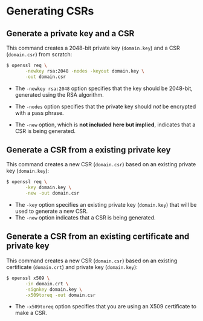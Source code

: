 # Generating CSRs

## Generate a private key and a CSR

This command creates a 2048-bit private key (`domain.key`) and a CSR (`domain.csr`) from scratch:

```bash
$ openssl req \
       -newkey rsa:2048 -nodes -keyout domain.key \
       -out domain.csr
```

- The `-newkey rsa:2048` option specifies that the key should be 2048-bit, generated using the RSA algorithm.

- The `-nodes` option specifies that the private key should *not* be encrypted with a pass phrase. 
- The `-new` option, which is **not included here but implied**, indicates that a CSR is being generated.

## Generate a CSR from a existing private key

This command creates a new CSR (`domain.csr`) based on an existing private key (`domain.key`):

```bash
$ openssl req \
       -key domain.key \
       -new -out domain.csr
```

- The `-key` option specifies an existing private key (`domain.key`) that will be used to generate a new CSR. 
- The `-new` option indicates that a CSR is being generated.

## Generate a CSR from an existing certificate and private key

This command creates a new CSR (`domain.csr`) based on an existing certificate (`domain.crt`) and private key (`domain.key`):

```bash
$ openssl x509 \
       -in domain.crt \
       -signkey domain.key \
       -x509toreq -out domain.csr
```

- The `-x509toreq` option specifies that you are using an X509 certificate to make a CSR.